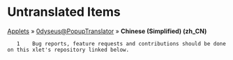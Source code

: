 # Untranslated Items
[Applets](../../../README.md) &#187; [0dyseus@PopupTranslator](../README.md) &#187; **Chinese (Simplified) (zh_CN)**

       1	Bug reports, feature requests and contributions should be done on this xlet's repository linked below.
